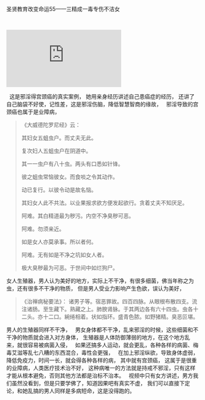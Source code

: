 圣贤教育改变命运55——三精成一毒专伤不洁女

&nbsp;

<iframe frameborder="0" src="https://v.qq.com/txp/iframe/player.html?vid=f0152k3ewod" allowFullScreen="true"></iframe>

&nbsp;
这是邪淫得宫颈癌的真实案例，
她用亲身经历讲述自己患癌症的经历，
还讲了自己脑袋不好使，记性差，这是邪淫伤脑，降低智慧智商的缘故，
&nbsp;
邪淫导致的宫颈癌也属于是业障病，
&nbsp;
> 《大威德陀罗尼经》云：
> 
> 其妇女五蛆虫户。而丈夫无此。
> 
> 复次妇人五蛆虫户在阴道中。
> 
> 其一一虫户有八十虫。两头有口悉如针锋。
> 
> 彼之蛆虫常恼彼女。而食啖之令其动作。
> 
> 动已复行。以彼令动是故名恼。
> 
> 其妇女人此不共法。以业果报求欲方便发起欲行。贪着丈夫不知厌足。
> 
> 阿难。其白精道最为秽污。内空不净臭秽可恶。
> 
> 阿难。勿须亲近。
> 
> 如是女人亦莫承事。所以者何。
> 
> 阿难。无有如是不净之坑如女人者。
> 
> 极大臭秽最为可恶。于世间中如烂狗尸。

女人生殖器，男人认为美好的地方，实际上不干净，有很多细菌，佛当年称之为虫，还有很多不干净的物质，
但是男人受业力影响产生色欲，误认为美好，
&nbsp;
> 《治禅病秘要法》：
> 诸男子等。宿恶罪故。四百四脉。从眼根布散四支。流注诸肠。至生藏下。熟藏之上。肺腴肾脉。于其两边各有六十四虫。虫各十二头。亦十二口。綩绻相着。状如指环。盛青色脓。如野猪精。臭恶叵堪。

男人的生殖器同样不干净，
&nbsp;
男女身体都不干净，乱来邪淫的时候，这些细菌和不干净的物质就会进入对方身体，
生殖器是人体防御薄弱的地方，在这个地方乱来，就很容易被病菌入侵，
&nbsp;
如果还搞多人运动，就会更乱，各种各样的病菌、梅毒艾滋等乱七八糟的东西混合，毒性会更强，
&nbsp;
在加上邪淫纵欲，导致身体虚弱，降低免疫力，时间一长，就会得各种各样的病，
其中就有宫颈癌，
这属于是很重的业障病，人类医疗技术治不好，
这种病唯一的方法就是持戒不邪淫，只有这样才能从根本避免，否则其他方法都是治标不治本。
&nbsp;
视频中只有女方讲述，男方我们虽然没看到，但是只要学佛了，知道因果吧有真实不虚，
我们可以直接下定论，和她乱搞的男人同样是多病短命，这是没得跑的。
